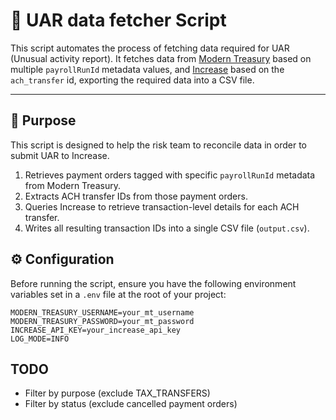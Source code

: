 # 💸 UAR data fetcher Script

This script automates the process of fetching data required for UAR (Unusual activity report). It fetches data from [Modern Treasury](https://www.moderntreasury.com/) based on multiple `payrollRunId` metadata values, and  [Increase](https://www.increase.com/) based on the `ach_transfer` id, exporting the required data into a CSV file.

---

## 📌 Purpose

This script is designed to help the risk team to reconcile data in order to submit UAR to Increase.

1. Retrieves payment orders tagged with specific `payrollRunId` metadata from Modern Treasury.
2. Extracts ACH transfer IDs from those payment orders.
3. Queries Increase to retrieve transaction-level details for each ACH transfer.
4. Writes all resulting transaction IDs into a single CSV file (`output.csv`).


## ⚙️ Configuration

Before running the script, ensure you have the following environment variables set in a `.env` file at the root of your project:

```env
MODERN_TREASURY_USERNAME=your_mt_username
MODERN_TREASURY_PASSWORD=your_mt_password
INCREASE_API_KEY=your_increase_api_key
LOG_MODE=INFO
```


## TODO
- Filter by purpose (exclude TAX_TRANSFERS)
- Filter by status (exclude cancelled payment orders)
